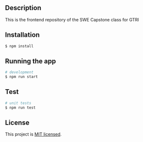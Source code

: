 ## Description

This is the frontend repository of the SWE Capstone class for GTRI

## Installation

```bash
$ npm install
```

## Running the app

```bash
# development
$ npm run start
```

## Test

```bash
# unit tests
$ npm run test
```

## License

This project is [MIT licensed](LICENSE).
